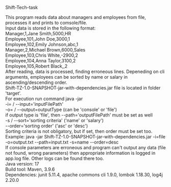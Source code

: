Shift-Tech-task

This program reads data about managers and employees from file, processes it and prints to comsole/file.  
Input data is stored in the following format:  
Manager,1,Jane Smith,5000,HR  
Employee,101,John Doe,3000,1  
Employee,102,Emily Johnson,abc,1  
Manager,2,Michael Brown,6000,Sales  
Employee,103,Chris White,-2900,2  
Employee,104,Anna Taylor,3100,2  
Employee,105,Robert Black,,2  
After reading, data is processed, finding erroneous lines. Depeneding on cli arguments, employees can be sorted by name or salary in ascending/descending order.  
Shift-TZ-1.0-SNAPSHOT-jar-with-dependencies.jar file is located in folder 'target'.  
For execution run command java -jar <directory to jar file> <parameters>  
-i= / --input='inputFilePath'  
-o= / --output=outputType (can be 'console' or 'file')  
if output type is 'file', then --path='outputFilePath' must be set as well  
-s / --sort='sorting criteria' ('name' or 'salary')  
--order='sorting order' ('asc' or 'desc')  
Sorting criteria is not obligatory, but if set, then order must be set too.  
Example: java -jar Shift-TZ-1.0-SNAPSHOT-jar-with-dependencies.jar -i=file -o=output.txt --path=input.txt -s=name --order=desc  
If console parameters are erroneous and program can't output any data (file not found, wrong parameters) then appropriate information is logged in app.log file. Other logs can be found there too.  
Java version: 17  
Build tool: Maven, 3.9.6  
Dependencies: junit 5.11.4, apache commons cli 1.9.0, lombok 1.18.30, log4j 2.20.0  
